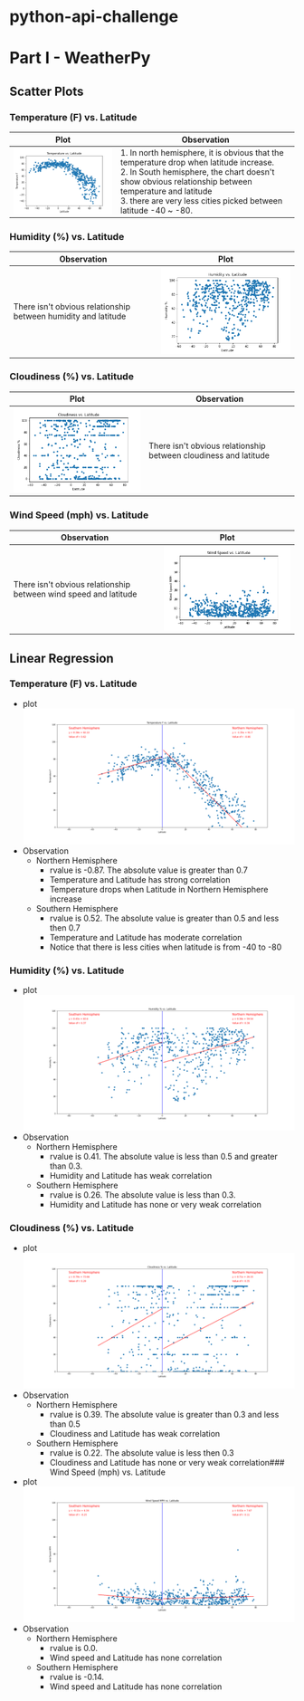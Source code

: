 # python-api-challenge

# Part I - WeatherPy

## Scatter Plots

### Temperature (F) vs. Latitude

| Plot                                                               | Observation                                                                                                                                                                                                                                                               |
| ------------------------------------------------------------------ | ------------------------------------------------------------------------------------------------------------------------------------------------------------------------------------------------------------------------------------------------------------------------- |
| ![Temperature (F) vs. Latitude image](images/temp_lat_scatter.png) | 1. In north hemisphere, it is obvious that the temperature drop when latitude increase. <br /> 2. In South hemisphere, the chart doesn't show obvious relationship between temperature and latitude <br/>3. there are very less cities picked between latitude -40 ~ -80. |

### Humidity (%) vs. Latitude

| Observation                                                    | Plot                                                                |
| -------------------------------------------------------------- | ------------------------------------------------------------------- |
| There isn't obvious relationship between humidity and latitude | ![Humidity (%) vs. Latitude image](images/humidity_lat_scatter.png) |

### Cloudiness (%) vs. Latitude

| Plot                                                                    | Observation                                                      |
| ----------------------------------------------------------------------- | ---------------------------------------------------------------- |
| ![Cloudiness (%) vs. Latitude image](images/cloudiness_lat_scatter.png) | There isn't obvious relationship between cloudiness and latitude |

### Wind Speed (mph) vs. Latitude

| Observation                                                      | Plot                                                          |
| ---------------------------------------------------------------- | ------------------------------------------------------------- |
| There isn't obvious relationship between wind speed and latitude | ![Wind Speed (mph) vs. Latitude](images/wind_lat_scatter.png) |

## Linear Regression

### Temperature (F) vs. Latitude

- plot
  ![Temperature (F) vs. Latitude Linear Regression](images/temp_lat_linear_regression.png)
- Observation
  - Northern Hemisphere
    - rvalue is -0.87. The absolute value is greater than 0.7
    - Temperature and Latitude has strong correlation
    - Temperature drops when Latitude in Northern Hemisphere increase
  - Southern Hemisphere
    - rvalue is 0.52. The absolute value is greater than 0.5 and less then 0.7
    - Temperature and Latitude has moderate correlation
    - Notice that there is less cities when latitude is from -40 to -80

### Humidity (%) vs. Latitude

- plot
  ![Temperature (F) vs. Latitude Linear Regression](images/humidity_lat_linear_regression.png)
- Observation
  - Northern Hemisphere
    - rvalue is 0.41. The absolute value is less than 0.5 and greater than 0.3.
    - Humidity and Latitude has weak correlation
  - Southern Hemisphere
    - rvalue is 0.26. The absolute value is less than 0.3.
    - Humidity and Latitude has none or very weak correlation

### Cloudiness (%) vs. Latitude

- plot
  ![Temperature (F) vs. Latitude Linear Regression](images/cloudiness_lat_linear_regression.png)
- Observation
  - Northern Hemisphere
    - rvalue is 0.39. The absolute value is greater than 0.3 and less than 0.5
    - Cloudiness and Latitude has weak correlation
  - Southern Hemisphere
    - rvalue is 0.22. The absolute value is less then 0.3
    - Cloudiness and Latitude has none or very weak correlation### Wind Speed (mph) vs. Latitude
- plot
  ![Temperature (F) vs. Latitude Linear Regression](images/wind_lat_linear_regression.png)
- Observation
  - Northern Hemisphere
    - rvalue is 0.0.
    - Wind speed and Latitude has none correlation
  - Southern Hemisphere
    - rvalue is -0.14.
    - Wind speed and Latitude has none correlation
